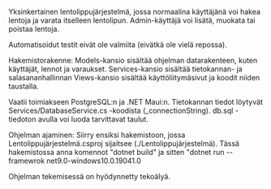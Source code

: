 Yksinkertainen lentolippujärjestelmä, jossa normaalina käyttäjänä voi hakea lentoja ja varata itselleen lentolipun. Admin-käyttäjä voi lisätä, muokata tai poistaa lentoja.

Automatisoidut testit eivät ole valmiita (eivätkä ole vielä repossa).

Hakemistorakenne:
Models-kansio sisältää ohjelman datarakenteen, kuten käyttäjät, lennot ja varaukset.
Services-kansio sisältää tietokannan- ja salasananhallinnan
Views-kansio sisältää käyttöliitymäsivut ja koodit niiden taustalla.

Vaatii toimiakseen PostgreSQL:n ja .NET Maui:n. Tietokannan tiedot löytyvät Services/DatabaseService.cs -koodista (_connectionString). db.sql -tiedoton avulla voi luoda tarvittavat taulut.

Ohjelman ajaminen: Siirry ensiksi hakemistoon, jossa Lentolippujärjestelmä.csproj sijaitsee (./Lentolippujärjestelmä). Tässä hakemistossa anna komennot "dotnet build" ja sitten "dotnet run --framewrok net9.0-windows10.0.19041.0

Ohjelman tekemisessä on hyödynnetty tekoälyä.

